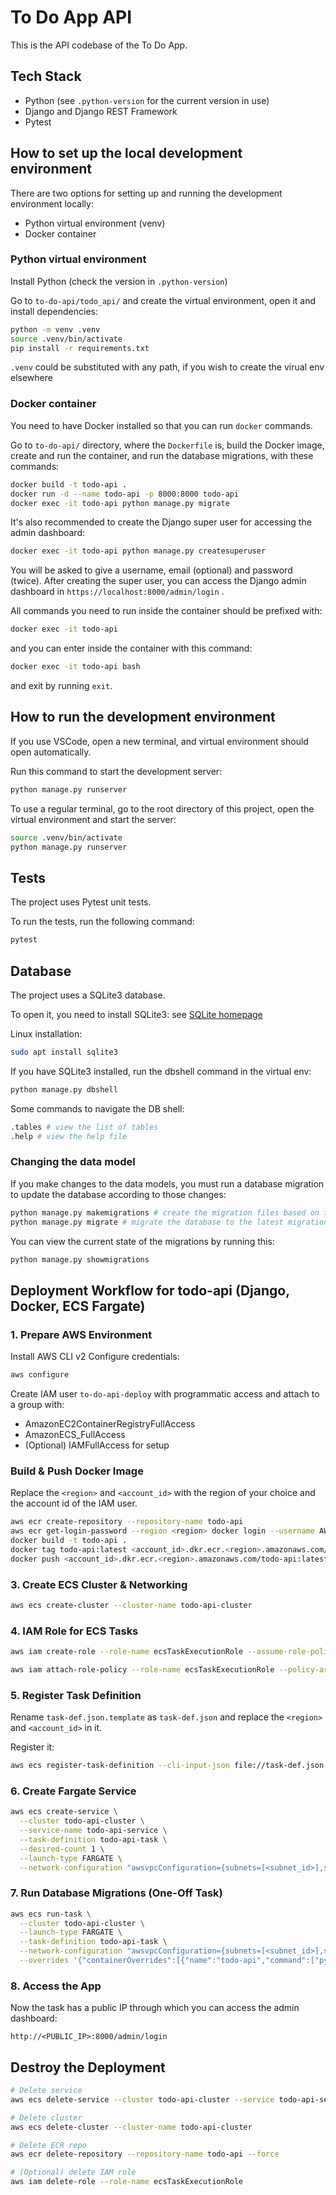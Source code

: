 # To Do App API

This is the API codebase of the To Do App.

## Tech Stack

- Python (see `.python-version` for the current version in use)
- Django and Django REST Framework
- Pytest

## How to set up the local development environment

There are two options for setting up and running the development environment locally:
- Python virtual environment (venv)
- Docker container

### Python virtual environment

Install Python (check the version in `.python-version`)

Go to `to-do-api/todo_api/` and create the virtual environment, open it and install dependencies:

```bash
python -m venv .venv
source .venv/bin/activate
pip install -r requirements.txt
```
`.venv` could be substituted with any path, if you wish to create the virual env elsewhere

### Docker container

You need to have Docker installed so that you can run `docker` commands.

Go to `to-do-api/` directory, where the `Dockerfile` is, build the Docker image, create and run the container, and run the database migrations, with these commands:

```bash
docker build -t todo-api .
docker run -d --name todo-api -p 8000:8000 todo-api
docker exec -it todo-api python manage.py migrate
```

It's also recommended to create the Django super user for accessing the admin dashboard:

```bash
docker exec -it todo-api python manage.py createsuperuser
```

You will be asked to give a username, email (optional) and password (twice). After creating the super user, you can access the Django admin dashboard in `https://localhost:8000/admin/login` .

All commands you need to run inside the container should be prefixed with:

```bash
docker exec -it todo-api
```

and you can enter inside the container with this command:

```bash
docker exec -it todo-api bash
```

and exit by running `exit`.

## How to run the development environment

If you use VSCode, open a new terminal, and virtual environment should open automatically.

Run this command to start the development server:

```bash
python manage.py runserver
```

To use a regular terminal, go to the root directory of this project, open the virtual environment and start the server:

```bash
source .venv/bin/activate
python manage.py runserver
```

## Tests

The project uses Pytest unit tests.

To run the tests, run the following command:

```bash
pytest
```

## Database

The project uses a SQLite3 database.

To open it, you need to install SQLite3: see [SQLite homepage](https://sqlite.org/)

Linux installation:

```bash
sudo apt install sqlite3
```

If you have SQLite3 installed, run the dbshell command in the virtual env:

```bash
python manage.py dbshell
```

Some commands to navigate the DB shell:

```bash
.tables # view the list of tables
.help # view the help file
```

### Changing the data model

If you make changes to the data models, you must run a database migration to update the database according to those changes:

```bash
python manage.py makemigrations # create the migration files based on the code changes
python manage.py migrate # migrate the database to the latest migrations
```

You can view the current state of the migrations by running this:

```bash
python manage.py showmigrations
```

## Deployment Workflow for todo-api (Django, Docker, ECS Fargate)

### 1. Prepare AWS Environment

Install AWS CLI v2
Configure credentials:

```bash
aws configure
```

Create IAM user `to-do-api-deploy` with programmatic access and attach to a group with:

- AmazonEC2ContainerRegistryFullAccess
- AmazonECS_FullAccess
- (Optional) IAMFullAccess for setup

### Build & Push Docker Image

Replace the `<region>` and `<account_id>` with the region of your choice and the account id of the IAM user.

```bash
aws ecr create-repository --repository-name todo-api
aws ecr get-login-password --region <region> docker login --username AWS --password-stdin <account_id>.dkr.ecr.<region>.amazonaws.com
docker build -t todo-api .
docker tag todo-api:latest <account_id>.dkr.ecr.<region>.amazonaws.com/todo-api:latest
docker push <account_id>.dkr.ecr.<region>.amazonaws.com/todo-api:latest
```

### 3. Create ECS Cluster & Networking

```bash
aws ecs create-cluster --cluster-name todo-api-cluster
```

### 4. IAM Role for ECS Tasks

```bash
aws iam create-role --role-name ecsTaskExecutionRole --assume-role-policy-document '{ "Version":"2012-10-17", "Statement":[{"Effect":"Allow","Principal":{"Service":"ecs-tasks.amazonaws.com"}, "Action":"sts:AssumeRole"}]}'

aws iam attach-role-policy --role-name ecsTaskExecutionRole --policy-arn arn:aws:iam::aws:policy/service-role/AmazonECSTaskExecutionRolePolicy

```

### 5. Register Task Definition

Rename `task-def.json.template` as `task-def.json` and replace the `<region>` and `<account_id>` in it.

Register it:

```bash
aws ecs register-task-definition --cli-input-json file://task-def.json
```

### 6. Create Fargate Service

```bash
aws ecs create-service \
  --cluster todo-api-cluster \
  --service-name todo-api-service \
  --task-definition todo-api-task \
  --desired-count 1 \
  --launch-type FARGATE \
  --network-configuration "awsvpcConfiguration={subnets=[<subnet_id>],securityGroups=[<sg_id>],assignPublicIp=ENABLED}"
```

### 7. Run Database Migrations (One-Off Task)

```bash
aws ecs run-task \
  --cluster todo-api-cluster \
  --launch-type FARGATE \
  --task-definition todo-api-task \
  --network-configuration "awsvpcConfiguration={subnets=[<subnet_id>],securityGroups=[<sg_id>],assignPublicIp=ENABLED}" \
  --overrides '{"containerOverrides":[{"name":"todo-api","command":["python","manage.py","migrate"]}]}'
```

### 8. Access the App

Now the task has a public IP through which you can access the admin dashboard:

```code
http://<PUBLIC_IP>:8000/admin/login
```

## Destroy the Deployment

```bash
# Delete service
aws ecs delete-service --cluster todo-api-cluster --service todo-api-service --force

# Delete cluster
aws ecs delete-cluster --cluster-name todo-api-cluster

# Delete ECR repo
aws ecr delete-repository --repository-name todo-api --force

# (Optional) delete IAM role
aws iam delete-role --role-name ecsTaskExecutionRole
```

